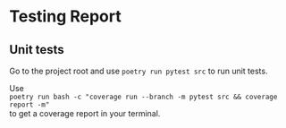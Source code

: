 # Testing Report

## Unit tests

Go to the project root and use `poetry run pytest src` to run unit tests.

Use   
`poetry run bash -c "coverage run --branch -m pytest src && coverage report -m"`   
to get a coverage report in your terminal.